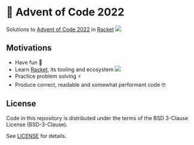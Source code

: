 # :christmas_tree: Advent of Code 2022 <!-- [![Build Status][build-badge]][action-link] [![Coverage Status][codecov-badge]][codecov-link] -->

Solutions to [Advent of Code 2022] in [Racket][racket] ![][racket-logo]

## Motivations

- Have fun :slightly_smiling_face:
- Learn [Racket][racket], its tooling and ecosystem ![][racket-logo]
- Practice problem solving :zap:
- Produce correct, readable and somewhat performant code :nerd_face:

## License

Code in this repository is distributed under the terms of the BSD 3-Clause
License (BSD-3-Clause).

See [LICENSE] for details.

[build-badge]: https://github.com/scorphus/advent-of-code-2022/workflows/Racket/badge.svg
[action-link]: https://github.com/scorphus/advent-of-code-2022/actions?query=workflow%3Aracket
[codecov-badge]: https://codecov.io/gh/scorphus/advent-of-code-2022/branch/main/graph/badge.svg
[codecov-link]: https://codecov.io/gh/scorphus/advent-of-code-2022
[advent of code 2022]: https://adventofcode.com/2022
[racket]: https://racket-lang.org/
[racket-logo]: https://upload.wikimedia.org/wikipedia/commons/thumb/c/c1/Racket-logo.svg/16px-Racket-logo.svg.png
[license]: LICENSE
